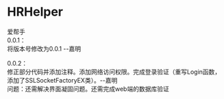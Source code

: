 HRHelper
========

爱帮手<br/>
0.0.1： <br/>
将版本号修改为0.0.1 --嘉明 <br/>

0.0.2： <br/>
修正部分代码并添加注释。添加网络访问权限。完成登录验证（重写Login函数，添加了SSLSocketFactoryEX类）。--嘉明<br/>
问题：还需解决界面凝固问题。还需完成web端的数据库验证 <br/>

